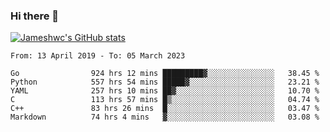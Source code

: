 ### Hi there 👋

[![Jameshwc's GitHub stats](https://github-readme-stats.vercel.app/api?username=jameshwc)](https://github.com/anuraghazra/github-readme-stats)

<!--START_SECTION:waka-->

```text
From: 13 April 2019 - To: 05 March 2023

Go                924 hrs 12 mins █████████▓░░░░░░░░░░░░░░░   38.45 %
Python            557 hrs 54 mins █████▓░░░░░░░░░░░░░░░░░░░   23.21 %
YAML              257 hrs 10 mins ██▓░░░░░░░░░░░░░░░░░░░░░░   10.70 %
C                 113 hrs 57 mins █▒░░░░░░░░░░░░░░░░░░░░░░░   04.74 %
C++               83 hrs 26 mins  █░░░░░░░░░░░░░░░░░░░░░░░░   03.47 %
Markdown          74 hrs 4 mins   ▓░░░░░░░░░░░░░░░░░░░░░░░░   03.08 %
```

<!--END_SECTION:waka-->